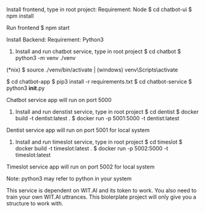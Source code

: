Install frontend, type in root project:
Requirement: Node
$ cd chatbot-ui
$ npm install

Run frontend
$ npm start

Install Backend:
Requirement: Python3
1. Install and run chatbot service, type in root project
$ cd chatbot
$ python3 -m venv ./venv

(*nix) $ source ./venv/bin/activate | (windows) venv\Scripts\activate

$ cd chatbot-app
$ pip3 install -r requirements.txt
$ cd chatbot-service
$ python3 __init__.py

Chatbot service app will run on port 5000

1. Install and run denstist service, type in root project
$ cd dentist
$ docker build -t dentist:latest .
$ docker run -p 5001:5000 -t dentist:latest


Dentist service app will run on port 5001 for local system

1. Install and run timeslot service, type in root project
$ cd timeslot
$ docker build -t timeslot:latest .
$ docker run -p 5002:5000 -t timeslot:latest


Timeslot service app will run on port 5002 for local system

Note: python3 may refer to python in your system

This service is dependent on WIT.AI and its token to work. You also need to train your own WIT.AI uttrances. This biolerplate project will only give you a structure to work with.
